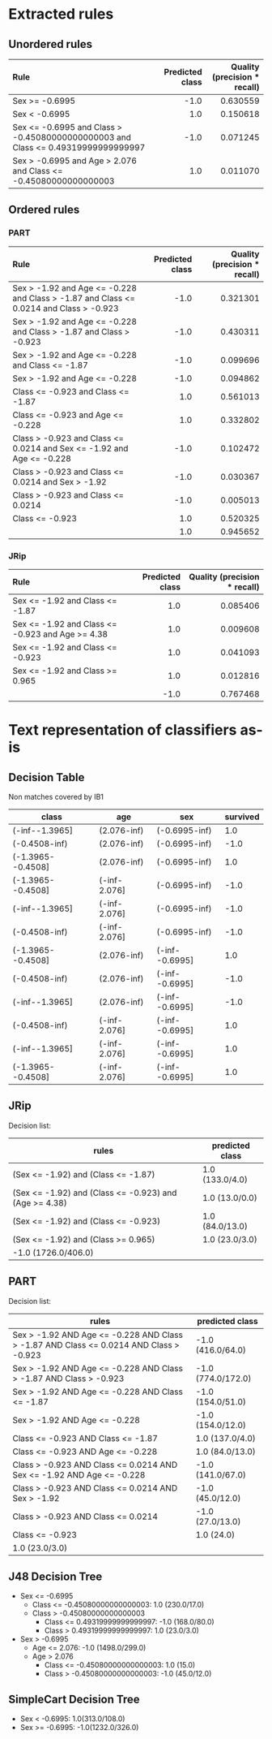 # Extracted rules

## Unordered rules

| Rule | Predicted class | Quality (precision * recall) |
|:----|----:|----:|
| Sex >= -0.6995 | -1.0 | 0.630559 |
| Sex < -0.6995 | 1.0 | 0.150618 |
| Sex <= -0.6995 and Class > -0.45080000000000003 and Class <= 0.49319999999999997 | -1.0 | 0.071245 |
| Sex > -0.6995 and Age > 2.076 and Class <= -0.45080000000000003 | 1.0 | 0.011070 |

## Ordered rules

### PART

| Rule | Predicted class | Quality (precision * recall) |
|:----|----:|----:|
| Sex > -1.92 and Age <= -0.228 and Class > -1.87 and Class <= 0.0214 and Class > -0.923 | -1.0 | 0.321301 |
| Sex > -1.92 and Age <= -0.228 and Class > -1.87 and Class > -0.923 | -1.0 | 0.430311 |
| Sex > -1.92 and Age <= -0.228 and Class <= -1.87 | -1.0 | 0.099696 |
| Sex > -1.92 and Age <= -0.228 | -1.0 | 0.094862 |
| Class <= -0.923 and Class <= -1.87 | 1.0 | 0.561013 |
| Class <= -0.923 and Age <= -0.228 | 1.0 | 0.332802 |
| Class > -0.923 and Class <= 0.0214 and Sex <= -1.92 and Age <= -0.228 | -1.0 | 0.102472 |
| Class > -0.923 and Class <= 0.0214 and Sex > -1.92 | -1.0 | 0.030367 |
| Class > -0.923 and Class <= 0.0214 | -1.0 | 0.005013 |
| Class <= -0.923 | 1.0 | 0.520325 |
|  | 1.0 | 0.945652 |


### JRip

| Rule | Predicted class | Quality (precision * recall) |
|:----|----:|----:|
| Sex <= -1.92 and Class <= -1.87 | 1.0 | 0.085406 |
| Sex <= -1.92 and Class <= -0.923 and Age >= 4.38 | 1.0 | 0.009608 |
| Sex <= -1.92 and Class <= -0.923 | 1.0 | 0.041093 |
| Sex <= -1.92 and Class >= 0.965 | 1.0 | 0.012816 |
|  | -1.0 | 0.767468 |


# Text representation of classifiers as-is

## Decision Table

Non matches covered by IB1

class|age|sex|survived
---|---|---|---
(-inf--1.3965]|(2.076-inf)|(-0.6995-inf)|1.0
(-0.4508-inf)|(2.076-inf)|(-0.6995-inf)|-1.0
(-1.3965--0.4508]|(2.076-inf)|(-0.6995-inf)|1.0
(-1.3965--0.4508]|(-inf-2.076]|(-0.6995-inf)|-1.0
(-inf--1.3965]|(-inf-2.076]|(-0.6995-inf)|-1.0
(-0.4508-inf)|(-inf-2.076]|(-0.6995-inf)|-1.0
(-1.3965--0.4508]|(2.076-inf)|(-inf--0.6995]|1.0
(-0.4508-inf)|(2.076-inf)|(-inf--0.6995]|-1.0
(-inf--1.3965]|(2.076-inf)|(-inf--0.6995]|-1.0
(-0.4508-inf)|(-inf-2.076]|(-inf--0.6995]|1.0
(-inf--1.3965]|(-inf-2.076]|(-inf--0.6995]|1.0
(-1.3965--0.4508]|(-inf-2.076]|(-inf--0.6995]|1.0

## JRip

Decision list:

rules | predicted class
---|---
(Sex <= -1.92) and (Class <= -1.87)|1.0 (133.0/4.0)
(Sex <= -1.92) and (Class <= -0.923) and (Age >= 4.38)|1.0 (13.0/0.0)
(Sex <= -1.92) and (Class <= -0.923)|1.0 (84.0/13.0)
(Sex <= -1.92) and (Class >= 0.965)|1.0 (23.0/3.0)
|-1.0 (1726.0/406.0)


## PART

Decision list:

rules | predicted class
---|---
Sex > -1.92 AND Age <= -0.228 AND Class > -1.87 AND Class <= 0.0214 AND Class > -0.923|-1.0 (416.0/64.0)
Sex > -1.92 AND Age <= -0.228 AND Class > -1.87 AND Class > -0.923|-1.0 (774.0/172.0)
Sex > -1.92 AND Age <= -0.228 AND Class <= -1.87|-1.0 (154.0/51.0)
Sex > -1.92 AND Age <= -0.228|-1.0 (154.0/12.0)
Class <= -0.923 AND Class <= -1.87|1.0 (137.0/4.0)
Class <= -0.923 AND Age <= -0.228|1.0 (84.0/13.0)
Class > -0.923 AND Class <= 0.0214 AND Sex <= -1.92 AND Age <= -0.228|-1.0 (141.0/67.0)
Class > -0.923 AND Class <= 0.0214 AND Sex > -1.92|-1.0 (45.0/12.0)
Class > -0.923 AND Class <= 0.0214|-1.0 (27.0/13.0)
Class <= -0.923|1.0 (24.0)
|1.0 (23.0/3.0)


## J48 Decision Tree

* Sex <= -0.6995
	* Class <= -0.45080000000000003: 1.0 (230.0/17.0)
	* Class > -0.45080000000000003
		* Class <= 0.49319999999999997: -1.0 (168.0/80.0)
		* Class > 0.49319999999999997: 1.0 (23.0/3.0)
* Sex > -0.6995
	* Age <= 2.076: -1.0 (1498.0/299.0)
	* Age > 2.076
		* Class <= -0.45080000000000003: 1.0 (15.0)
		* Class > -0.45080000000000003: -1.0 (45.0/12.0)


## SimpleCart Decision Tree

* Sex < -0.6995: 1.0(313.0/108.0)
* Sex >= -0.6995: -1.0(1232.0/326.0)



